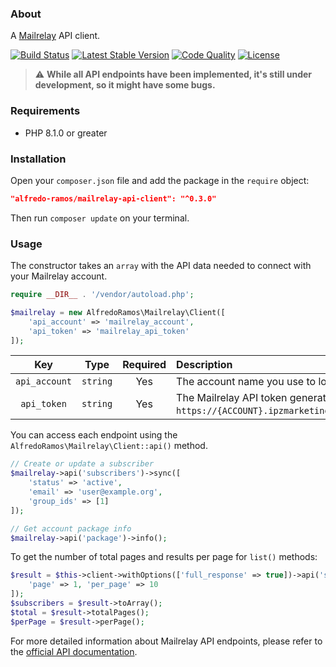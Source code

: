 ### About

A [Mailrelay](https://mailrelay.com) API client.

[![Build Status](https://img.shields.io/github/actions/workflow/status/AlfredoRamos/mailrelay-api-client/ci.yml?style=flat-square)](https://github.com/AlfredoRamos/mailrelay-api-client/actions)
[![Latest Stable Version](https://img.shields.io/packagist/v/alfredo-ramos/mailrelay-api-client.svg?style=flat-square&label=stable)](https://packagist.org/packages/alfredo-ramos/mailrelay-api-client)
[![Code Quality](https://img.shields.io/codacy/grade/f6603a5728ba49e5856b702d15988dee.svg?style=flat-square)](https://app.codacy.com/gh/AlfredoRamos/mailrelay-api-client/dashboard)
[![License](https://img.shields.io/packagist/l/alfredo-ramos/mailrelay-api-client.svg?style=flat-square)](https://raw.githubusercontent.com/AlfredoRamos/mailrelay-api-client/master/LICENSE)

> :warning: **While all API endpoints have been implemented, it's still under development, so it might have some bugs.**

### Requirements

- PHP 8.1.0 or greater

### Installation

Open your `composer.json` file and add the package in the `require` object:

```json
"alfredo-ramos/mailrelay-api-client": "^0.3.0"
```

Then run `composer update` on your terminal.

### Usage

The constructor takes an `array` with the API data needed to connect with your Mailrelay account.

```php
require __DIR__ . '/vendor/autoload.php';

$mailrelay = new AlfredoRamos\Mailrelay\Client([
	'api_account' => 'mailrelay_account',
	'api_token' => 'mailrelay_api_token'
]);
```

|      Key      |   Type   | Required | Description                                                                                 |
| :-----------: | :------: | :------: | :------------------------------------------------------------------------------------------ |
| `api_account` | `string` |   Yes    | The account name you use to login into Mailrelay.                                           |
|  `api_token`  | `string` |   Yes    | The Mailrelay API token generated from `https://{ACCOUNT}.ipzmarketing.com/admin/api_keys`. |

You can access each endpoint using the `AlfredoRamos\Mailrelay\Client::api()` method.

```php
// Create or update a subscriber
$mailrelay->api('subscribers')->sync([
	'status' => 'active',
	'email' => 'user@example.org',
	'group_ids' => [1]
]);

// Get account package info
$mailrelay->api('package')->info();
```

To get the number of total pages and results per page for `list()` methods:

```php
$result = $this->client->withOptions(['full_response' => true])->api('subscribers')->list([
	'page' => 1, 'per_page' => 10
]);
$subscribers = $result->toArray();
$total = $result->totalPages();
$perPage = $result->perPage();
```

For more detailed information about Mailrelay API endpoints, please refer to the [official API documentation](https://apidocs.mailrelay.com).
